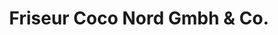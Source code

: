 ---
title: "Friseur Coco Nord Gmbh & Co."
url: /singen-hohentwiel/friseur-coco-nord-gmbh-und-co/
shop: Friseur
---